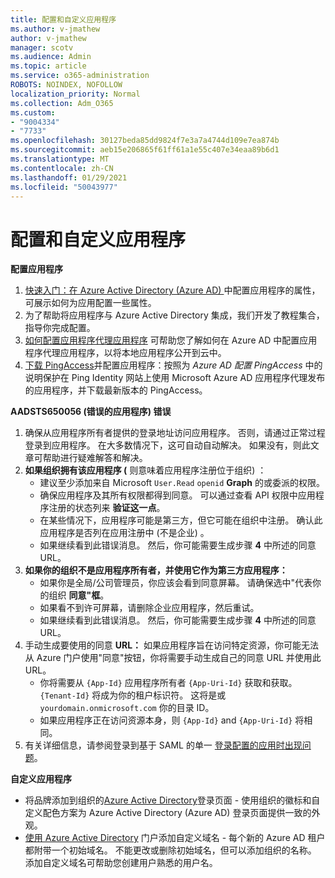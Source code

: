 ```yaml
---
title: 配置和自定义应用程序
ms.author: v-jmathew
author: v-jmathew
manager: scotv
ms.audience: Admin
ms.topic: article
ms.service: o365-administration
ROBOTS: NOINDEX, NOFOLLOW
localization_priority: Normal
ms.collection: Adm_O365
ms.custom:
- "9004334"
- "7733"
ms.openlocfilehash: 30127beda85dd9824f7e3a7a4744d109e7ea874b
ms.sourcegitcommit: aeb15e206865f61ff61a1e55c407e34eaa89b6d1
ms.translationtype: MT
ms.contentlocale: zh-CN
ms.lasthandoff: 01/29/2021
ms.locfileid: "50043977"
---
```

# <a name="configure-and-customize-applications"></a>配置和自定义应用程序

**配置应用程序**

1. [快速入门：在 Azure Active Directory (Azure AD) ](https://docs.microsoft.com/azure/active-directory/manage-apps/add-application-portal-configure) 中配置应用程序的属性，可展示如何为应用配置一些属性。
2. 为了帮助将应用程序与 Azure Active Directory 集成，[](https://docs.microsoft.com/azure/active-directory/saas-apps/tutorial-list)我们开发了教程集合，指导你完成配置。
3. [如何配置应用程序代理应用程序](https://docs.microsoft.com/azure/active-directory/manage-apps/application-proxy-config-how-to) 可帮助您了解如何在 Azure AD 中配置应用程序代理应用程序，以将本地应用程序公开到云中。
4. [下载 PingAccess](https://docs.microsoft.com/azure/active-directory/manage-apps/application-proxy-ping-access-publishing-guide#download-pingaccess-and-configure-your-application)并配置应用程序：按照为 *Azure AD 配置 PingAccess* 中的说明保护在 Ping Identity 网站上使用 Microsoft Azure AD 应用程序代理发布的应用程序，并下载最新版本的 PingAccess。

**AADSTS650056 (错误的应用程序) 错误**

1. 确保从应用程序所有者提供的登录地址访问应用程序。 否则，请通过正常过程登录到应用程序。 在大多数情况下，这可自动自动解决。 如果没有，则此文章可帮助进行疑难解答和解决。
2. **如果组织拥有该应用程序 (** 则意味着应用程序注册位于组织) ：
    - 建议至少添加来自 Microsoft `User.Read` `openid` **Graph** 的或委派的权限。
    - 确保应用程序及其所有权限都得到同意。 可以通过查看 API 权限中应用程序注册的状态列来 **验证这一点**。
    - 在某些情况下，应用程序可能是第三方，但它可能在组织中注册。 确认此应用程序是否列在应用注册中 (不是企业) 。
    - 如果继续看到此错误消息。 然后，你可能需要生成步骤 **4** 中所述的同意 URL。
3. **如果你的组织不是应用程序所有者，并使用它作为第三方应用程序：**
    - 如果你是全局/公司管理员，你应该会看到同意屏幕。 请确保选中"代表你的组织 **同意"框**。
    - 如果看不到许可屏幕，请删除企业应用程序，然后重试。
    - 如果继续看到此错误消息。 然后，你可能需要生成步骤 **4** 中所述的同意 URL。
4. 手动生成要使用的同意 **URL：** 如果应用程序旨在访问特定资源，你可能无法从 Azure 门户使用"同意"按钮，你将需要手动生成自己的同意 URL 并使用此 URL。
    - 你将需要从 `{App-Id}` 应用程序所有者 `{App-Uri-Id}` 获取和获取。 `{Tenant-Id}` 将成为你的租户标识符。 这将是或 `yourdomain.onmicrosoft.com` 你的目录 ID。
    - 如果应用程序正在访问资源本身，则 `{App-Id}` and `{App-Uri-Id}` 将相同。
5. 有关详细信息，请参阅登录到基于 SAML 的单一 [登录配置的应用时出现问题](https://docs.microsoft.com/azure/active-directory/manage-apps/application-sign-in-problem-federated-sso-gallery#misconfigured-application)。

**自定义应用程序**

- 将品牌添加到组织的[Azure Active Directory](https://docs.microsoft.com/azure/active-directory/fundamentals/customize-branding)登录页面 - 使用组织的徽标和自定义配色方案为 Azure Active Directory (Azure AD) 登录页面提供一致的外观。
- [使用 Azure Active Directory](https://docs.microsoft.com/azure/active-directory/fundamentals/add-custom-domain) 门户添加自定义域名 - 每个新的 Azure AD 租户都附带一个初始域名。 不能更改或删除初始域名，但可以添加组织的名称。 添加自定义域名可帮助您创建用户熟悉的用户名。
